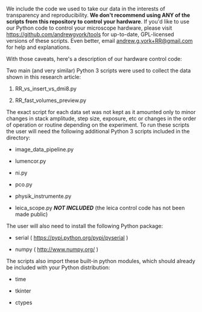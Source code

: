 We include the code we used to take our data in the interests of transparency and reproducibility. **We don't recommend using ANY of the scripts from this repository to control your hardware**. If you'd like to use our Python code to control your microscope hardware, please visit https://github.com/andrewgyork/tools for up-to-date, GPL-licensed versions of these scripts. Even better, email andrew.g.york+RR@gmail.com for help and explanations.

With those caveats, here's a description of our hardware control code:

Two main (and very similar) Python 3 scripts were used to collect the data shown in this research article:

1) RR_vs_insert_vs_dmi8.py

2) RR_fast_volumes_preview.py

The exact script for each data set was not kept as it amounted only to minor changes in stack amplitude, step size, exposure, etc or changes in the order of operation or routine depending on the experiment. To run these scripts the user will need the following additional Python 3 scripts included in the directory:

* image_data_pipeline.py

* lumencor.py

* ni.py

* pco.py

* physik_instrumente.py

*  leica_scope.py ***NOT INCLUDED*** (the leica control code has not been made public)


The user will also need to install the following Python package:

* serial ( https://pypi.python.org/pypi/pyserial )

* numpy ( http://www.numpy.org/ )

The scripts also import these built-in python modules, which should already be included with your Python distribution:

* time

* tkinter

* ctypes
